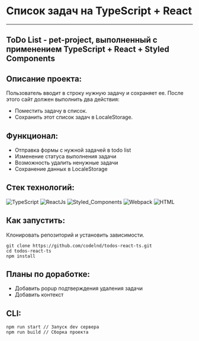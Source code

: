 # Список задач на TypeScript + React

***

## ToDo List - pet-project, выполненный с применением TypeScript + React + Styled Components

## Описание проекта:

Пользователь вводит в строку нужную задачу и сохраняет ее. После этого сайт должен выполнить два действия:

- Поместить задачу в список.
- Сохранить этот список задач в LocaleStorage.


## Функционал:
- Отправка формы с нужной задачей в todo list
- Изменение статуса выполнения задачи
- Возможность удалить ненужные задачи
- Сохранение данных в LocaleStorage


## Стек технологий:
![TypeScript](https://img.shields.io/badge/-typescript-000?style=for-the-badge&logo=typescript)
![ReactJs](https://img.shields.io/badge/-React-000?style=for-the-badge&logo=react)
![Styled_Components](https://img.shields.io/badge/-Styled_Components-000?style=for-the-badge&logo=styledcomponents)
![Webpack](https://img.shields.io/badge/-webpack-000?style=for-the-badge&logo=webpack)
![HTML](https://img.shields.io/badge/-HTML-000?style=for-the-badge&logo=html5)


## Как запустить:
Клонировать репозиторий и установить зависимости.
```
git clone https://github.com/codelnd/todos-react-ts.git
cd todos-react-ts
npm install
```

## Планы по доработке:
- Добавить popup подтверждения удаления задачи
- Добавить контекст


## CLI:
```
npm run start // Запуск dev сервера
npm run build // Сборка проекта
```
